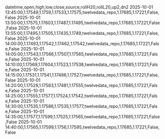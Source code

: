 datetime,open,high,low,close,source,rollH20,rollL20,up2,dn2
2025-10-01 13:45:00,1.17549,1.1759,1.17533,1.17575,twelvedata_repo,1.17685,1.17221,False,False
2025-10-01 13:50:00,1.17575,1.17603,1.17487,1.17495,twelvedata_repo,1.17685,1.17221,False,False
2025-10-01 13:55:00,1.17495,1.17505,1.17435,1.1749,twelvedata_repo,1.17685,1.17221,False,False
2025-10-01 14:00:00,1.17493,1.17542,1.17462,1.17542,twelvedata_repo,1.17685,1.17221,False,False
2025-10-01 14:05:00,1.17543,1.17566,1.17507,1.17565,twelvedata_repo,1.17685,1.17221,False,False
2025-10-01 14:10:00,1.17569,1.17604,1.17523,1.17538,twelvedata_repo,1.17685,1.17221,False,False
2025-10-01 14:15:00,1.17531,1.17541,1.17486,1.17527,twelvedata_repo,1.17685,1.17221,False,False
2025-10-01 14:20:00,1.17528,1.17583,1.17481,1.17555,twelvedata_repo,1.17685,1.17221,False,False
2025-10-01 14:25:00,1.17555,1.17577,1.17524,1.17542,twelvedata_repo,1.17685,1.17221,False,False
2025-10-01 14:30:00,1.17535,1.17586,1.17535,1.17577,twelvedata_repo,1.17685,1.17221,False,False
2025-10-01 14:35:00,1.17577,1.17599,1.17525,1.17565,twelvedata_repo,1.17685,1.17221,False,False
2025-10-01 14:40:00,1.17565,1.17599,1.1756,1.17595,twelvedata_repo,1.17685,1.17221,False,False

